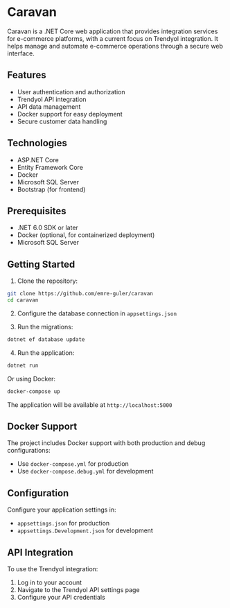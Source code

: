 # Caravan

Caravan is a .NET Core web application that provides integration services for e-commerce platforms, with a current focus on Trendyol integration. It helps manage and automate e-commerce operations through a secure web interface.

## Features

- User authentication and authorization
- Trendyol API integration
- API data management
- Docker support for easy deployment
- Secure customer data handling

## Technologies

- ASP.NET Core
- Entity Framework Core
- Docker
- Microsoft SQL Server
- Bootstrap (for frontend)

## Prerequisites

- .NET 6.0 SDK or later
- Docker (optional, for containerized deployment)
- Microsoft SQL Server

## Getting Started

1. Clone the repository:
```bash
git clone https://github.com/emre-guler/caravan
cd caravan
```

2. Configure the database connection in `appsettings.json`

3. Run the migrations:
```bash
dotnet ef database update
```

4. Run the application:
```bash
dotnet run
```

Or using Docker:
```bash
docker-compose up
```

The application will be available at `http://localhost:5000`

## Docker Support

The project includes Docker support with both production and debug configurations:
- Use `docker-compose.yml` for production
- Use `docker-compose.debug.yml` for development

## Configuration

Configure your application settings in:
- `appsettings.json` for production
- `appsettings.Development.json` for development

## API Integration

To use the Trendyol integration:
1. Log in to your account
2. Navigate to the Trendyol API settings page
3. Configure your API credentials
